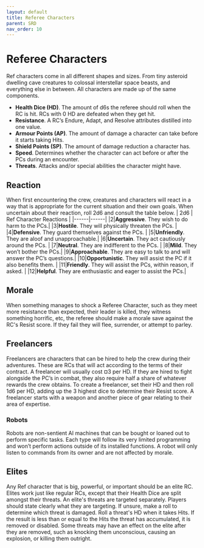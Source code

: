 ```yaml
---
layout: default
title: Referee Characters
parent: SRD
nav_order: 10
---
```


# Referee Characters

Ref characters come in all different shapes and sizes. From tiny asteroid dwelling cave creatures to colossal interstellar space beasts, and everything else in between. All characters are made up of the same components.

- **Health Dice (HD)**. The amount of d6s the referee should roll when the RC is hit. RCs with 0 HD are defeated when they get hit.
- **Resistance**. A RC’s Endure, Adapt, and Resolve attributes distilled into one value.
- **Armour Points (AP)**. The amount of damage a character can take before it starts taking Hits.
- **Shield Points (SP)**. The amount of damage reduction a character has.
- **Speed**. Determines whether the character can act before or after the PCs during an encounter. 
- **Threats**. Attacks and/or special abilities the character might have.

## Reaction

When first encountering the crew, creatures and characters will react in a way that is appropriate for the current situation and their own goals. When uncertain about their reaction, roll 2d6 and consult the table below.
| 2d6 | Ref Character Reactions |
|------|------|
|2|**Aggressive**. They wish to do harm to the PCs.|
|3|**Hostile**. They will physically threaten the PCs.  |
|4|**Defensive**. They guard themselves against the PCs. |
|5|**Unfriendly**. They are aloof and unapproachable.|
|6|**Uncertain**. They act cautiously around the PCs. |
|7|**Neutral**. They are indifferent to the PCs. |
|8|**Mild**. They won’t bother the PCs.|
|9|**Approachable**. They are easy to talk to and will answer the PC’s questions.|
|10|**Opportunistic**. They will assist the PC if it also benefits them. |
|11|**Friendly**. They will assist the PCs, within reason, if asked.  |
|12|**Helpful**. They are enthusiastic and eager to assist the PCs.|

## Morale

When something manages to shock a Referee Character, such as they meet more resistance than expected, their leader is killed, they witness something horrific, etc, the referee should make a morale save against the RC's Resist score.
If they fail they will flee, surrender, or attempt to parley.

## Freelancers

Freelancers are characters that can be hired to help the crew during their adventures. These are RCs that will act according to the terms of their contract.
A freelancer will usually cost ¤3 per HD. If they are hired to fight alongside the PC’s in combat, they also require half a share of whatever rewards the crew obtains.
To create a freelancer, set their HD and then roll 1d6 per HD, adding up the 3 highest dice to determine their Resist score. A freelancer starts with a weapon and another piece of gear relating to their area of expertise. 

### Robots
Robots are non-sentient AI machines that can be bought or loaned out to perform specific tasks. Each type will follow its very limited programming and won’t perform actions outside of its installed functions. A robot will only listen to commands from its owner and are not affected by morale.

## Elites

Any Ref character that is big, powerful, or important should be an elite RC. Elites work just like regular RCs, except that their Health Dice are split amongst their threats. 
An elite's threats are targeted separately. Players should state clearly what they are targeting. If unsure, make a roll to determine which threat is damaged. Roll a threat's HD when it takes Hits. If the result is less than or equal to the Hits the threat has accumulated, it is removed or disabled.
Some threats may have an effect on the elite after they are removed, such as knocking them unconscious, causing an explosion, or killing them outright.
